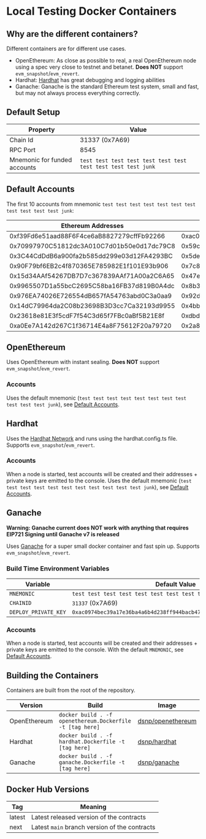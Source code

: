 # Local Testing Docker Containers

## Why are the different containers?

Different containers are for different use cases.

- OpenEthereum: As close as possible to real, a real OpenEthereum node using a spec very close to testnet and betanet. **Does NOT** support `evm_snapshot`/`evm_revert`.
- Hardhat: [Hardhat](https://hardhat.org/hardhat-network/) has great debugging and logging abilities
- Ganache: Ganache is the standard Ethereum test system, small and fast, but may not always process everything correctly.

## Default Setup

| Property | Value |
| --- | --- |
| Chain Id | 31337 (0x7A69) |
| RPC Port | 8545 |
| Mnemonic for funded accounts | `test test test test test test test test test test test junk` |

## Default Accounts

The first 10 accounts from mnemonic `test test test test test test test test test test test junk`:

| Ethereum Addresses                         | Private Key                                                        |
| --- | --- |
| 0xf39Fd6e51aad88F6F4ce6aB8827279cffFb92266 | 0xac0974bec39a17e36ba4a6b4d238ff944bacb478cbed5efcae784d7bf4f2ff80 |
| 0x70997970C51812dc3A010C7d01b50e0d17dc79C8 | 0x59c6995e998f97a5a0044966f0945389dc9e86dae88c7a8412f4603b6b78690d |
| 0x3C44CdDdB6a900fa2b585dd299e03d12FA4293BC | 0x5de4111afa1a4b94908f83103eb1f1706367c2e68ca870fc3fb9a804cdab365a |
| 0x90F79bf6EB2c4f870365E785982E1f101E93b906 | 0x7c852118294e51e653712a81e05800f419141751be58f605c371e15141b007a6 |
| 0x15d34AAf54267DB7D7c367839AAf71A00a2C6A65 | 0x47e179ec197488593b187f80a00eb0da91f1b9d0b13f8733639f19c30a34926a |
| 0x9965507D1a55bcC2695C58ba16FB37d819B0A4dc | 0x8b3a350cf5c34c9194ca85829a2df0ec3153be0318b5e2d3348e872092edffba |
| 0x976EA74026E726554dB657fA54763abd0C3a0aa9 | 0x92db14e403b83dfe3df233f83dfa3a0d7096f21ca9b0d6d6b8d88b2b4ec1564e |
| 0x14dC79964da2C08b23698B3D3cc7Ca32193d9955 | 0x4bbbf85ce3377467afe5d46f804f221813b2bb87f24d81f60f1fcdbf7cbf4356 |
| 0x23618e81E3f5cdF7f54C3d65f7FBc0aBf5B21E8f | 0xdbda1821b80551c9d65939329250298aa3472ba22feea921c0cf5d620ea67b97 |
| 0xa0Ee7A142d267C1f36714E4a8F75612F20a79720 | 0x2a871d0798f97d79848a013d4936a73bf4cc922c825d33c1cf7073dff6d409c6 |

## OpenEthereum

Uses OpenEthereum with instant sealing.
**Does NOT** support `evm_snapshot`/`evm_revert`.

### Accounts

Uses the default mnemonic (`test test test test test test test test test test test junk`), see [Default Accounts](#Default-Accounts).

## Hardhat

Uses the [Hardhat Network](https://hardhat.org/hardhat-network/) and runs using the hardhat.config.ts file.
Supports `evm_snapshot`/`evm_revert`.

### Accounts

When a node is started, test accounts will be created and their addresses + private keys are emitted to the console.
Uses the default mnemonic (`test test test test test test test test test test test junk`), see [Default Accounts](#Default-Accounts).

## Ganache

**Warning: Ganache current does NOT work with anything that requires EIP721 Signing until Ganache v7 is released**

Uses [Ganache](https://github.com/trufflesuite/ganache-cli/) for a super small docker container and fast spin up.
Supports `evm_snapshot`/`evm_revert`.

### Build Time Environment Variables

| Variable | Default Value |
| --- | --- |
| `MNEMONIC` | `test test test test test test test test test test test junk` |
| `CHAINID` | `31337` (0x7A69) |
| `DEPLOY_PRIVATE_KEY` | `0xac0974bec39a17e36ba4a6b4d238ff944bacb478cbed5efcae784d7bf4f2ff80` |

### Accounts

When a node is started, test accounts will be created and their addresses + private keys are emitted to the console.
With the default `MNEMONIC`, see [Default Accounts](#Default-Accounts).

## Building the Containers

Containers are built from the root of the repository.

| Version | Build | Image |
| --- | --- | --- |
| OpenEthereum | `docker build . -f openethereum.Dockerfile -t [tag here]` | [dsnp/openethereum](https://hub.docker.com/r/dsnp/openethereum) |
| Hardhat | `docker build . -f hardhat.Dockerfile -t [tag here]` | [dsnp/hardhat](https://hub.docker.com/r/dsnp/hardhat) |
| Ganache | `docker build . -f ganache.Dockerfile -t [tag here]` | [dsnp/ganache](https://hub.docker.com/r/dsnp/ganache) |

## Docker Hub Versions

| Tag | Meaning |
| --- | --- |
| latest | Latest released version of the contracts |
| next | Latest `main` branch version of the contracts |
